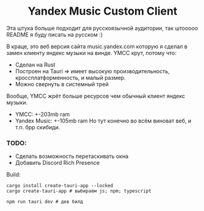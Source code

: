 <h1 align="center">Yandex Music Custom Client</h1>

Эта штука больше подходит для русскоязычной аудитории, так штооооо README я буду писать на русском :)

В краце, это веб версия сайта music.yandex.com которую я сделал в замен клиенту яндекс музыки на винде.
YMCC крут, потому что:
* Сделан на Rust
* Построен на Tauri => имеет высокую производительность, кроссплатформенность, и малый размер.
* Можно свернуть в системный трей

Вообще, YMCC жрёт больше ресурсов чем обычный клиент яндекс музыки.
* YMCC: +-203mb ram
* Yandex Music: +-105mb ram
Но тут конечно во всём виноват веб, и т.п. брр скибиди.

### TODO:
* Сделать возможность перетаскивать окна
* Добавить Discord Rich Presence

Build:

```
cargo install create-tauri-app --locked
cargo create-tauri-app # выбираем js; npm; typescript

npm run tauri dev # дев билд
```